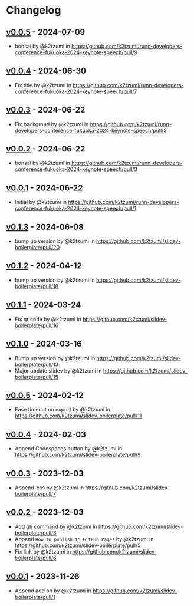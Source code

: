 # Changelog

## [v0.0.5](https://github.com/k2tzumi/runn-developers-conference-fukuoka-2024-keynote-speech/compare/v0.0.4...v0.0.5) - 2024-07-09
- bonsai by @k2tzumi in https://github.com/k2tzumi/runn-developers-conference-fukuoka-2024-keynote-speech/pull/9

## [v0.0.4](https://github.com/k2tzumi/runn-developers-conference-fukuoka-2024-keynote-speech/compare/v0.0.3...v0.0.4) - 2024-06-30
- Fix title by @k2tzumi in https://github.com/k2tzumi/runn-developers-conference-fukuoka-2024-keynote-speech/pull/7

## [v0.0.3](https://github.com/k2tzumi/runn-developers-conference-fukuoka-2024-keynote-speech/compare/v0.0.2...v0.0.3) - 2024-06-22
- Fix backgroud by @k2tzumi in https://github.com/k2tzumi/runn-developers-conference-fukuoka-2024-keynote-speech/pull/5

## [v0.0.2](https://github.com/k2tzumi/runn-developers-conference-fukuoka-2024-keynote-speech/compare/v0.0.1...v0.0.2) - 2024-06-22
- bonsai by @k2tzumi in https://github.com/k2tzumi/runn-developers-conference-fukuoka-2024-keynote-speech/pull/3

## [v0.0.1](https://github.com/k2tzumi/runn-developers-conference-fukuoka-2024-keynote-speech/commits/v0.0.1) - 2024-06-22
- Initial by @k2tzumi in https://github.com/k2tzumi/runn-developers-conference-fukuoka-2024-keynote-speech/pull/1

## [v0.1.3](https://github.com/k2tzumi/slidev-boilerplate/compare/v0.1.2...v0.1.3) - 2024-06-08
- bump up version by @k2tzumi in https://github.com/k2tzumi/slidev-boilerplate/pull/20

## [v0.1.2](https://github.com/k2tzumi/slidev-boilerplate/compare/v0.1.1...v0.1.2) - 2024-04-12
- bump up version by @k2tzumi in https://github.com/k2tzumi/slidev-boilerplate/pull/18

## [v0.1.1](https://github.com/k2tzumi/slidev-boilerplate/compare/v0.1.0...v0.1.1) - 2024-03-24
- Fix qr code by @k2tzumi in https://github.com/k2tzumi/slidev-boilerplate/pull/16

## [v0.1.0](https://github.com/k2tzumi/slidev-boilerplate/compare/v0.0.5...v0.1.0) - 2024-03-16
- Bump up version by @k2tzumi in https://github.com/k2tzumi/slidev-boilerplate/pull/13
- Major update slidev by @k2tzumi in https://github.com/k2tzumi/slidev-boilerplate/pull/15

## [v0.0.5](https://github.com/k2tzumi/slidev-boilerplate/compare/v0.0.4...v0.0.5) - 2024-02-12
- Ease timeout on export by @k2tzumi in https://github.com/k2tzumi/slidev-boilerplate/pull/11

## [v0.0.4](https://github.com/k2tzumi/slidev-boilerplate/compare/v0.0.3...v0.0.4) - 2024-02-03
- Append Codespaces button by @k2tzumi in https://github.com/k2tzumi/slidev-boilerplate/pull/9

## [v0.0.3](https://github.com/k2tzumi/slidev-boilerplate/compare/v0.0.2...v0.0.3) - 2023-12-03
- Append-css by @k2tzumi in https://github.com/k2tzumi/slidev-boilerplate/pull/7

## [v0.0.2](https://github.com/k2tzumi/slidev-boilerplate/compare/v0.0.1...v0.0.2) - 2023-12-03
- Add gh command by @k2tzumi in https://github.com/k2tzumi/slidev-boilerplate/pull/3
- Append `How to publish to GitHub Pages` by @k2tzumi in https://github.com/k2tzumi/slidev-boilerplate/pull/5
- Fix link by @k2tzumi in https://github.com/k2tzumi/slidev-boilerplate/pull/6

## [v0.0.1](https://github.com/k2tzumi/slidev-boilerplate/commits/v0.0.1) - 2023-11-26
- Append add on by @k2tzumi in https://github.com/k2tzumi/slidev-boilerplate/pull/1
